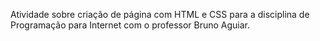 Atividade sobre criação de página com HTML e CSS para a disciplina de Programação para Internet com o professor Bruno Aguiar.
